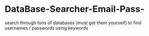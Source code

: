 # DataBase-Searcher-Email-Pass-
search through tons of databases (must get them yourself) to find usernames / passwords using keywords
